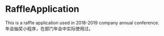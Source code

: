 # RaffleApplication
This is a raffle application used in 2018-2019 company annual conference.
年会抽奖小程序，在部门年会中实际使用过。

